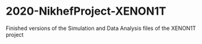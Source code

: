 # 2020-NikhefProject-XENON1T
Finished versions of the Simulation and Data Analysis files of the XENON1T project
